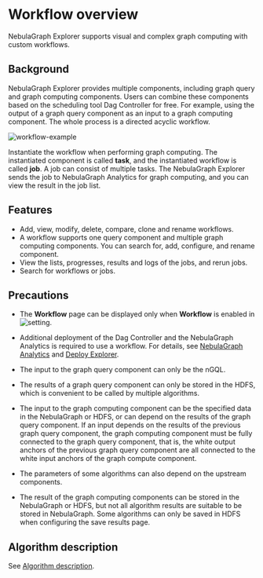 # Workflow overview

NebulaGraph Explorer supports visual and complex graph computing with custom workflows.

## Background

NebulaGraph Explorer provides multiple components, including graph query and graph computing components. Users can combine these components based on the scheduling tool Dag Controller for free. For example, using the output of a graph query component as an input to a graph computing component. The whole process is a directed acyclic workflow.

![workflow-example](https://docs-cdn.nebula-graph.com.cn/figures/ex-workflow-example-220621.png)

Instantiate the workflow when performing graph computing. The instantiated component is called **task**, and the instantiated workflow is called **job**. A job can consist of multiple tasks. The NebulaGraph Explorer sends the job to NebulaGraph Analytics for graph computing, and you can view the result in the job list.

## Features

- Add, view, modify, delete, compare, clone and rename workflows.
- A workflow supports one query component and multiple graph computing components. You can search for, add, configure, and rename component.
- View the lists, progresses, results and logs of the jobs, and rerun jobs.
- Search for workflows or jobs.

## Precautions

- The **Workflow** page can be displayed only when **Workflow** is enabled in ![setting](https://docs-cdn.nebula-graph.com.cn/figures/navbar-setting-0105.png).

- Additional deployment of the Dag Controller and the NebulaGraph Analytics is required to use a workflow. For details, see [NebulaGraph Analytics](../..//graph-computing/nebula-analytics.md) and [Deploy Explorer](../deploy-connect/ex-ug-deploy.md).

- The input to the graph query component can only be the nGQL.

- The results of a graph query component can only be stored in the HDFS, which is convenient to be called by multiple algorithms.

- The input to the graph computing component can be the specified data in the NebulaGraph or HDFS, or can depend on the results of the graph query component.
  If an input depends on the results of the previous graph query component, the graph computing component must be fully connected to the graph query component, that is, the white output anchors of the previous graph query component are all connected to the white input anchors of the graph compute component.

- The parameters of some algorithms can also depend on the upstream components.

- The result of the graph computing components can be stored in the NebulaGraph or HDFS, but not all algorithm results are suitable to be stored in NebulaGraph. Some algorithms can only be saved in HDFS when configuring the save results page.

## Algorithm description

See [Algorithm description](../../graph-computing/algorithm-description.md).
